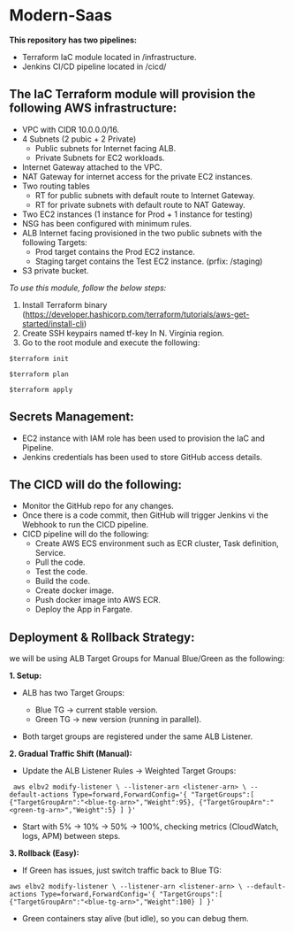 # Modern-Saas
**This repository has two pipelines:**
- Terraform IaC module located in /infrastructure.
- Jenkins CI/CD pipeline located in /cicd/


## **The IaC Terraform module will provision the following AWS infrastructure:**
- VPC with CIDR 10.0.0.0/16.
- 4 Subnets (2 pubic + 2 Private)
    - Public subnets for Internet facing ALB.
    - Private Subnets for EC2 workloads.
- Internet Gateway attached to the VPC.
- NAT Gateway for internet access for the private EC2 instances.
- Two routing tables 
   - RT for public subnets with default route to Internet Gateway.
   - RT for private subnets with default route to NAT Gateway.
- Two EC2 instances (1 instance for Prod + 1 instance for testing)
- NSG has been configured with minimum rules.
- ALB Internet facing provisioned in the two public subnets with the following Targets:
    - Prod target contains the Prod EC2 instance.
    - Staging target contains the Test EC2 instance. (prfix: /staging)
- S3 private bucket.

*To use this module, follow the below steps:*
1. Install Terraform binary (https://developer.hashicorp.com/terraform/tutorials/aws-get-started/install-cli)
2. Create SSH keypairs named tf-key In N. Virginia region.
3. Go to the root module and execute the following:
   
  `
  $terraform init
  `

  `
  $terraform plan
  `
  
  `
  $terraform apply
  `

## **Secrets Management:**
- EC2 instance with IAM role has been used to provision the IaC and Pipeline.
- Jenkins credentials has been used to store GitHub access details.

## **The CICD will do the following:**
- Monitor the GitHub repo for any changes.
- Once there is a code commit, then GitHub will trigger Jenkins vi the Webhook to run the CICD pipeline.
- CICD pipeline will do the following:
   - Create AWS ECS environment such as ECR cluster, Task definition, Service.
   - Pull the code.
   - Test the code.
   - Build the code.
   - Create docker image.
   - Push docker image into AWS ECR.
   - Deploy the App in Fargate.

## **Deployment & Rollback Strategy:**
we will be using ALB Target Groups for Manual Blue/Green as the following:

**1. Setup:**

  - ALB has two Target Groups:
      - Blue TG → current stable version.
      - Green TG → new version (running in parallel).

  - Both target groups are registered under the same ALB Listener.

**2. Gradual Traffic Shift (Manual):**
   - Update the ALB Listener Rules → Weighted Target Groups:
     
`
aws elbv2 modify-listener \
  --listener-arn <listener-arn> \
  --default-actions Type=forward,ForwardConfig='{
    "TargetGroups":[
      {"TargetGroupArn":"<blue-tg-arn>","Weight":95},
      {"TargetGroupArn":"<green-tg-arn>","Weight":5}
    ]
  }'`

- Start with 5% → 10% → 50% → 100%, checking metrics (CloudWatch, logs, APM) between steps.

**3. Rollback (Easy):**
  - If Green has issues, just switch traffic back to Blue TG:
    
`
     aws elbv2 modify-listener \
  --listener-arn <listener-arn> \
  --default-actions Type=forward,ForwardConfig='{
    "TargetGroups":[
      {"TargetGroupArn":"<blue-tg-arn>","Weight":100}
    ]
  }'
`

- Green containers stay alive (but idle), so you can debug them.


